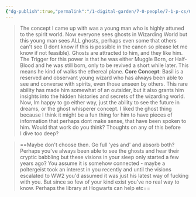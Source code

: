 ```yaml
---
{"dg-publish":true,"permalink":"/1-digital-garden/7-0-people/7-1-p-cs/07-1-4-1-back-story-basil-x/"}
---
```



>The concept I came up with was a young man who is highly attuned to the spirit world. Now everyone sees ghosts in Wizarding World but this young man sees ALL ghosts, perhaps even some that others can't see (I dont know if this is possible in the canon so please let me know if not feasible). 
>Ghosts are attracted to him, and they like him. The Trigger for this power is that he was either Muggle Born, or Half-Blood and he was still born, only to be revived a short while later. This means he kind of walks the ethereal plane. 
>**Core Concept**: Basil is a reserved and observant young wizard who has always been able to see and converse with spirits, even those unseen by others. This rare ability has made him somewhat of an outsider, but it also grants him insights into the hidden histories and secrets of the wizarding world.
>Now, Im happy to go either way, just the ability to see the future in dreams, or the ghost whisperer concept. I liked the ghost thing because I think it might be a fun thing for him to have pieces of information that perhaps dont make sense, that have been spoken to him.
Would that work do you think? 
Thoughts on any of this before I dive too deep?

>==Maybe don't choose then. Go full 'yes and' and absorb both?
>Perhaps you've always been able to see the ghosts and hear their cryptic babbling but these visions in your sleep only started a few years ago? You assume it is somehow connected - maybe a poltergeist took an interest in you recently and until the visions escalated to WW2 you'd assumed it was just his latest way of fucking with you. But since so few of your kind exist you've no real way to know. Perhaps the library at Hogwarts can help etc==

>